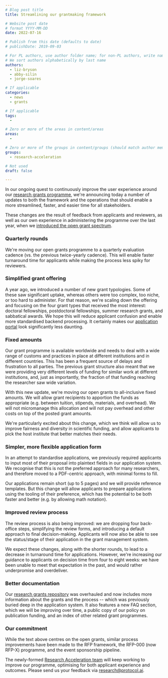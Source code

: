 ```yaml
---
# Blog post title
title: Streamlining our grantmaking framework

# Website post date
# format YYYY-MM-DD
date: 2022-07-16

# Publish from this date (defaults to date)
# publishDate: 2019-09-03

# For PL authors, use author folder name; for non-PL authors, write name as in paper within ""
# We sort authors alphabetically by last name
authors:
  - liz-bryson
  - abby-silin
  - jorge-soares

# If applicable
categories:
  - news
  - grants

# If applicable
tags:
  -

# Zero or more of the areas in content/areas
areas:
  -

# Zero or more of the groups in content/groups (should match author membership)
groups:
  - research-acceleration

# Not used
draft: false

---
```


In our ongoing quest to continuously improve the user experience around our [research grants programme](https://github.com/protocol/research-grants), we're announcing today a number of updates to both the framework and the operations that should enable a more streamlined, faster, and easier time for all stakeholders.

These changes are the result of feedback from applicants and reviewers, as well as our own experience in administering the programme over the last year, when we [introduced the open grant spectrum](/blog/2021/introducing-our-new-grant-spectrum/).

### Quarterly rounds

We're moving our open grants programme to a quarterly evaluation cadence (vs. the previous twice-yearly cadence). This will enable faster turnaround time for applicants while making the process less spiky for reviewers.

### Simplified grant offering

A year ago, we introduced a number of new grant typologies. Some of these saw significant uptake, whereas others were too complex, too niche, or too hard to administer. For that reason, we're scaling down the offering and focusing on the four grant types that received the most interest: doctoral fellowships, postdoctoral fellowships, summer research grants, and sabbatical awards. We hope this will reduce applicant confusion and enable more standardised backend processing. It certainly makes our [application portal](https://grants.protocol.ai/) look significantly less daunting.

### Fixed amounts

Our grant programme is available worldwide and needs to deal with a wide range of customs and practices in place at different institutions and in different countries. This has been a frequent source of delays and frustration to all parties. The previous grant structure also meant that we were providing very different levels of funding for similar work at different institutions, and, just as importantly, the fraction of that funding reaching the researcher saw wide variation.

With this new update, we're moving our open grants to all-inclusive fixed amounts. We will allow grant recipients to apportion the funds as appropriate (e.g. between tuition, stipends, materials, and overhead). We will not micromanage this allocation and will not pay overhead and other costs on top of the posted grant amounts.

We're particularly excited about this change, which we think will allow us to improve fairness and diversity in scientific funding, and allow applicants to pick the host institute that better matches their needs.

### Simpler, more flexible application form

In an attempt to standardise applications, we previously required applicants to input most of their proposal into plaintext fields in our application system. We recognise that this is not the preferred approach for many researchers, and therefore moved to a PDF-centric approach, with minimal forms to fill.

Our applications remain short (up to 5 pages) and we will provide reference templates. But this change will allow applicants to prepare applications using the tooling of their preference, which has the potential to be both faster and better (e.g. by allowing math notation).

### Improved review process

The review process is also being improved: we are dropping four back-office steps, simplifying the review forms, and introducing a default approach to final decision-making. Applicants will now also be able to see the status/stage of their application in the grant management system.

We expect these changes, along with the shorter rounds, to lead to a decrease in turnaround time for applications. However, we're increasing our guidance to applicants on decision time from four to eight weeks: we have been unable to meet that expectation in the past, and would rather underpromise and overdeliver.

### Better documentation

Our [research grants repository](https://github.com/protocol/research-grants) was overhauled and now includes more information about the grants and the process -- which was previously buried deep in the application system. It also features a new FAQ section, which we will be improving over time, a public copy of our policy on publication funding, and an index of other related grant programmes.

### Our commitment

While the text above centres on the open grants, similar process improvements have been made to the RFP framework, the RFP-000 (now RFP-X) programme, and the event sponsorship pipeline.

The newly-formed [Research Acceleration team](/groups/research-acceleration) will keep working to improve our programme, optimising for both applicant experience and outcomes. Please send us your feedback via [research@protocol.ai](mailto:research@protocol.ai).
